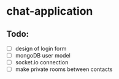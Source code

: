 # chat-application

## Todo:

- [ ] design of login form
- [ ] mongoDB user model
- [ ] socket.io connection
- [ ] make private rooms between contacts
